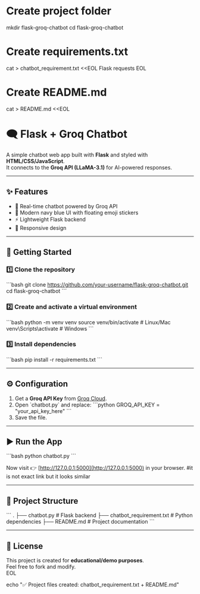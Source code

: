 # Create project folder
mkdir flask-groq-chatbot
cd flask-groq-chatbot

# Create requirements.txt
cat > chatbot_requirement.txt <<EOL
Flask
requests
EOL

# Create README.md
cat > README.md <<EOL
# 🗨️ Flask + Groq Chatbot

A simple chatbot web app built with **Flask** and styled with **HTML/CSS/JavaScript**.  
It connects to the **Groq API (LLaMA-3.1)** for AI-powered responses.  

---

## ✨ Features
- 💬 Real-time chatbot powered by Groq API  
- 🎨 Modern navy blue UI with floating emoji stickers  
- ⚡ Lightweight Flask backend  
- 📱 Responsive design  

---

## 🚀 Getting Started

### 1️⃣ Clone the repository
\`\`\`bash
git clone https://github.com/your-username/flask-groq-chatbot.git
cd flask-groq-chatbot
\`\`\`

### 2️⃣ Create and activate a virtual environment
\`\`\`bash
python -m venv venv
source venv/bin/activate   # Linux/Mac
venv\Scripts\activate      # Windows
\`\`\`

### 3️⃣ Install dependencies
\`\`\`bash
pip install -r requirements.txt
\`\`\`

---

## ⚙️ Configuration

1. Get a **Groq API Key** from [Groq Cloud](https://console.groq.com/).  
2. Open \`chatbot.py\` and replace:
   \`\`\`python
   GROQ_API_KEY = "your_api_key_here"
   \`\`\`
3. Save the file.

---

## ▶️ Run the App

\`\`\`bash
python chatbot.py
\`\`\`

Now visit 👉 [http://127.0.0.1:5000](http://127.0.0.1:5000) in your browser. #it is not exact link but it looks similar 

---

## 📂 Project Structure
\`\`\`
.
├── chatbot.py             # Flask backend
├── chatbot_requirement.txt   # Python dependencies
├── README.md          # Project documentation
\`\`\`

---


## 📜 License
This project is created for **educational/demo purposes**.  
Feel free to fork and modify.  
EOL

echo "✅ Project files created: chatbot_requirement.txt + README.md"
